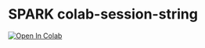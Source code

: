 # SPARK colab-session-string


<a target="_blank" href="https://colab.research.google.com/github/SPARKBRO/colab-session-string/blob/main/pyro_sess.ipynb">
  <img src="https://colab.research.google.com/assets/colab-badge.svg" alt="Open In Colab"/>
</a>
